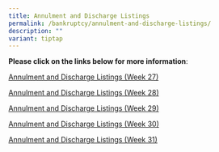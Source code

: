 ```yaml
---
title: Annulment and Discharge Listings
permalink: /bankruptcy/annulment-and-discharge-listings/
description: ""
variant: tiptap
---
```

<p><strong>Please click on the links below for more information</strong>:</p>
<p></p>
<p><a href="/files/Annulment &amp; Discharge Listings/Annulment_and_Discharge_Listings__Week_27_.pdf" rel="noopener noreferrer nofollow" target="_blank">Annulment and Discharge Listings (Week 27)</a>
</p>
<p><a href="/files/Annulment_and_Discharge_Listings__Week_28_.pdf" rel="noopener noreferrer nofollow" target="_blank">Annulment and Discharge Listings (Week 28)</a>
</p>
<p><a href="/files/Annulment &amp; Discharge Listings/Annulment_and_Discharge_Listings__Week_29_.pdf" rel="noopener noreferrer nofollow" target="_blank">Annulment and Discharge Listings (Week 29)</a>
</p>
<p><a href="/files/Annulment &amp; Discharge Listings/Annulment_and_Discharge_Listings__Week_30_.pdf" rel="noopener noreferrer nofollow" target="_blank">Annulment and Discharge Listings (Week 30)</a>
</p>
<p><a href="/files/Annulment &amp; Discharge Listings/Annulment_and_Discharge_Listings__Week_31_.pdf" rel="noopener noreferrer nofollow" target="_blank">Annulment and Discharge Listings (Week 31)</a>
</p>